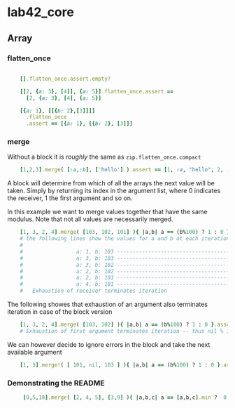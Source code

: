 
# lab42\_core


## Array

### flatten\_once

```ruby

    [].flatten_once.assert.empty?

    [[2, {a: 3}, [4]], {a: 5}].flatten_once.assert ==
      [2, {a: 3}, [4], {a: 5}]

    [{a: 1}, [[{b: 2},[3]]]]
      .flatten_once
      .assert == [{a: 1}, [{b: 2}, [3]]]
```

### merge

Without a block it is _roughly_ the same as `zip.flatten_once.compact` 

```ruby
    [1,2,3].merge( [:a,:b], ['hello'] ).assert == [1, :a, "hello", 2, :b, 3] 
```

A block will determine from which of all the arrays the next value will be
taken. Simply by returning its index in the argument list, where 0 indicates
the receiver, 1 the first argument and so on.

In this example we want to merge values together that have the same modulus.
Note that not all values are necessarily merged.


```ruby
    [1, 3, 2, 4].merge( [103, 102, 101] ){ |a,b| a == (b%100) ? 1 : 0 }.assert == [1, 103, 3, 102, 2, 4]
    # the following lines show the values for a and b at each iteration            ^    ^  ^    ^  ^  ^
    #                                                                              |    |  |    |  |  |
    #                 a: 1, b: 103 ------------------------------------------------+    |  |    |  |  |
    #                 a: 3, b: 103 -----------------------------------------------------+  |    |  |  |
    #                 a: 3, b: 102 --------------------------------------------------------+    |  |  |
    #                 a: 2, b: 102 -------------------------------------------------------------+  |  |
    #                 a: 2, b: 101 ----------------------------------------------------------------+  |
    #                 a: 4, b: 101 -------------------------------------------------------------------°
    #   Exhaustion of receiver terminates iteration
```

The following showes that exhaustion of an argument also terminates iteration in case of the block
version

```ruby
    [1, 3, 2, 4].merge( [103, 102] ){ |a,b| a == (b%100) ? 1 : 0 }.assert == [1, 103, 3, 102]
    # Exhaustion of first argument terminates iteration -- thus nil % 100 does not raise an error    
```

We can however decide to ignore errors in the block and take the next available argument

```ruby
    [1, 3].merge!( [ 101, nil, 103 ] ){ |a,b| a == (b%100) ? 1 : 0 }.assert == [101, 1, 3, nil, 103]
```



### Demonstrating the README

```ruby
     [0,5,10].merge( [2, 4, 5], [3,9] ){ |a,b,c| a == [a,b,c].min ?  0 : ( b < c ? 1 : 2 ) }.assert == [0,2,3,4,5,5,9,10]  
```
